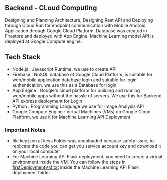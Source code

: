 ## Backend - CLoud Computing
Designing and Planning Architecture, Designing Rest API and Deploying through Cloud Run for endpoint communication with Mobile Android Application through Google Cloud Platform. Database was created in Firestore and deployed with App Engine. Machine Learning model API is  deployed at Google Compute engine.

## Tech Stack
- Node.js     : Javascript Runtime, we use to create API
- Firebase    : NoSQL database of Google Cloud Platform, is suitable for web/mobile application database login and suitable for login authentication. we use this as a Database for login
- App Engine  : Google's cloud platform for building and running web/mobile apps without the hassle of servers. We use this for Backend API express deployment for Login
- Python      : Programming Language we use for Image Analysis API
- Google Compute Engine : Virtual Machines (VMs) on Google Cloud Platform, we use it for Machine Learning API Deployment

### Important Notes
- file key.json at keys Folder was unuploaded because safety issue, to replicate the code you can get you service account key and download it on your local computer
- For Machine Learning API Flask deployment, you need to create a virtual environment inside the VM. You can follow the steps in [firstDeploymentVM.txt](https://github.com/irvanwn/Dermalyze/blob/backend/Machine%20Learning%20API%20Flask/firstDeploymentVM.txt) inside the Machine Learning API Flask deployment folder.
